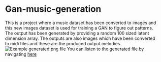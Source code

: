 # Gan-music-generation
This is a project where a music dataset has been converted to images and this new images dataset is used for training a GAN to figure out patterns. The output has been generated by providing a random 100 sized latent dimension array. The outputs are also images which have been converted to midi files and these are the produced output melodies.
![Example generated png file](https://github.com/harshvardhan2707/Gan-music-generation/assets/72443636/10f5169e-b976-4938-823a-88a231d60920)
You can listen to the generated file by navigating [here](https://github.com/harshvardhan2707/Gan-music-generation/tree/main/Generated_Music_midi_files)
